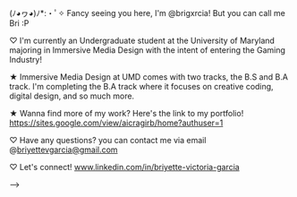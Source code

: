 (ﾉ◕ヮ◕)ﾉ*:・ﾟ✧ Fancy seeing you here, I'm @brigxrcia! But you can call me Bri :P

♡ I'm currently an Undergraduate student at the University of Maryland majoring in Immersive Media Design with the intent of entering the Gaming Industry!
    
★ Immersive Media Design at UMD comes with two tracks, the B.S and B.A track. I'm completing the B.A track where it focuses on creative coding, digital design, and so much more.


  ★ Wanna find more of my work? Here's the link to my portfolio! https://sites.google.com/view/aicragirb/home?authuser=1



♡ Have any questions? you can contact me via email @briyettevgarcia@gmail.com

♡ Let's connect! www.linkedin.com/in/briyette-victoria-garcia

-->
